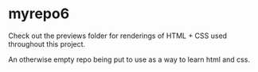 # myrepo6

Check out the previews folder for renderings of HTML + CSS used throughout this project.

An otherwise empty repo being put to use as a way to learn html and css.

